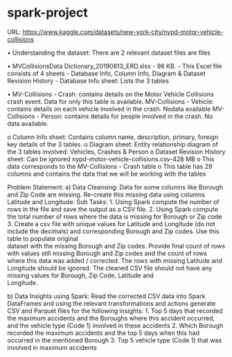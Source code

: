 # spark-project

URL: https://www.kaggle.com/datasets/new-york-city/nypd-motor-vehicle-collisions

• Understanding the dataset:  There are 2 relevant dataset files are files

• MVCollisionsData Dictionary_20190813_ERD.xlsx - 98 KB. 
      -      This Excel file consists of 4 sheets - Database Info, Column Info, Diagram & Dataset Revision History
      -      Database Info sheet: Lists the 3 tables
      
• MV-Collisions - Crash: contains details on the Motor Vehicle Collisions crash event. Data for only this table is available.
  MV-Collisions - Vehicle: contains details on each vehicle involved in the crash. Nodata available
  MV-Collisions - Person: contains details for people involved in the crash. No data available.
  
o Column Info sheet: Contains column name, description, primary, foreign key details of the 3 tables.
o Diagram sheet: Entity relationship diagram of the 3 tables involved: Vehicles, Crashes &  Person
o Dataset Revision History sheet: Can be ignored
      nypd-motor-vehicle-collisions.csv-428 MB
o This data corresponds to the MV-Collisions - Crash table
o This table has 29 columns and contains the data that we will be working with the tables 

Problem Statement:
a) Data Cleansing:
    Data for some columns like Borough and Zip Code are missing. Re-create this missing data using columns Latitude and Longitude.
    Sub Tasks:
        1. Using Spark compute the number of rows in the file and save the output as a CSV file.
        2. Using Spark compute the total number of rows where the data is missing for Borough or Zip code
        3. Create a csv file with unique values for Latitude and Longitude (do not include the decimals) and corresponding Borough and Zip codes. Use this table to populate original     
            dataset with the missing Borough and Zip codes. Provide final count of rows with values still missing Borough and Zip codes and the count of rows where this data was added /                corrected. The rows with missing Latitude and Longitude should be ignored. The cleaned CSV file should not have any missing values for Borough, Zip Code, Latitude and         
            Longitude.
            
b) Data Insights using Spark:
    Read the corrected CSV data into Spark DataFrames and using the relevant transformations and actions generate CSV and Parquet files for the following insights:
    1.  Top 5 days that recorded the maximum accidents and the Boroughs where this accident occurred, and the vehicle type (Code 1) involved in these accidents
    2.  Which Borough recorded the maximum accidents and the top 5 days when this had occurred in the mentioned Borough
    3.  Top 5 vehicle type (Code 1) that was involved in maximum accidents
